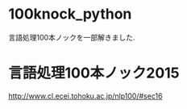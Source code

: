 # 100knock_python
言語処理100本ノックを一部解きました.</br>

# 言語処理100本ノック2015  
http://www.cl.ecei.tohoku.ac.jp/nlp100/#sec16
